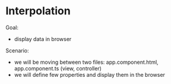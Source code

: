# Interpolation 

Goal:
- display data in browser

Scenario:
- we will be moving between two files: app.component.html, app.component.ts (view, controller)
- we will define few properties and display them in the browser
